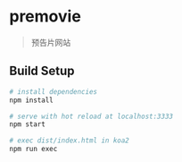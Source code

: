﻿# premovie

> 预告片网站

## Build Setup

``` bash
# install dependencies
npm install

# serve with hot reload at localhost:3333
npm start

# exec dist/index.html in koa2
npm run exec
```

